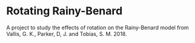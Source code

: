 # Rotating Rainy-Benard
A project to study the effects of rotation on the Rainy-Benard model from Vallis, G. K., Parker, D, J. and Tobias, S. M. 2018.
